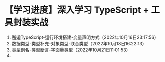 # 【学习进度】深入学习 TypeScript + 工具封装实战

1. 邂逅TypeScript-运行环境搭建-变量声明方式（2022年10月16日23:17:56）
2. 数据类型-类型补充-对象类型-联合类型（2022年10月18日16:22:13）
3. 类型别名-类型断言-字面量类型（2022年10月21日11:01:53）
4. 